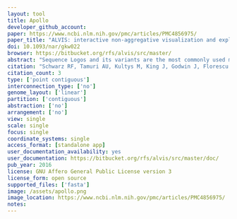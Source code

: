 ```yaml
---
layout: tool
title: Apollo
developer_github_account:
paper: https://www.ncbi.nlm.nih.gov/pmc/articles/PMC4856975/
paper_title: "ALVIS: interactive non-aggregative visualization and explorative analysis of multiple sequence alignments"
doi: 10.1093/nar/gkw022
browser: https://bitbucket.org/rfs/alvis/src/master/
abstract: "Sequence Logos and its variants are the most commonly used method for visualization of multiple sequence alignments (MSAs) and sequence motifs. They provide consensus-based summaries of the sequences in the alignment. Consequently, individual sequences cannot be identified in the visualization and covariant sites are not easily discernible. We recently proposed Sequence Bundles, a motif visualization technique that maintains a one-to-one relationship between sequences and their graphical representation and visualizes covariant sites. We here present Alvis, an open-source platform for the joint explorative analysis of MSAs and phylogenetic trees, employing Sequence Bundles as its main visualization method. Alvis combines the power of the visualization method with an interactive toolkit allowing detection of covariant sites, annotation of trees with synapomorphies and homoplasies, and motif detection. It also offers numerical analysis functionality, such as dimension reduction and classification. Alvis is user-friendly, highly customizable and can export results in publication-quality figures. It is available as a full-featured standalone version (http://www.bitbucket.org/rfs/alvis) and its Sequence Bundles visualization module is further available as a web application (http://science-practice.com/projects/sequence-bundles)."
citation: "Schwarz RF, Tamuri AU, Kultys M, King J, Godwin J, Florescu AM, et al. ALVIS: interactive non-aggregative visualization and explorative analysis of multiple sequence alignments. Nucleic Acids Res. academic.oup.com; 2016;44: e77."
citation_count: 3
type: ['point contiguous']
interconnection_type: ['no']
genome_layout: ['linear']
partition: ['contiguous']
abstraction: ['no']
arrangement: ['no']
view: single
scale: single
focus: single
coordinate_systems: single
access_format: [standalone app]
user_documentation_availability: yes
user_documentation: https://bitbucket.org/rfs/alvis/src/master/doc/
pub_year: 2016
license: GNU Affero General Public License version 3
license_form: open source
supported_files: ['fasta']
image: /assets/apollo.png
image_location: https://www.ncbi.nlm.nih.gov/pmc/articles/PMC4856975/
notes:
---
```

